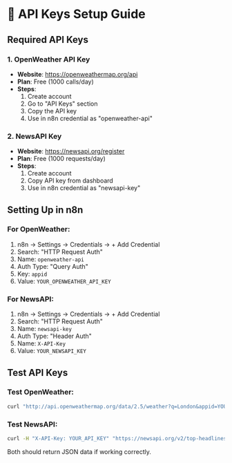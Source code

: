 # 🔑 API Keys Setup Guide

## Required API Keys

### 1. OpenWeather API Key
- **Website**: https://openweathermap.org/api
- **Plan**: Free (1000 calls/day)
- **Steps**:
  1. Create account
  2. Go to "API Keys" section
  3. Copy the API key
  4. Use in n8n credential as "openweather-api"

### 2. NewsAPI Key
- **Website**: https://newsapi.org/register  
- **Plan**: Free (1000 requests/day)
- **Steps**:
  1. Create account
  2. Copy API key from dashboard
  3. Use in n8n credential as "newsapi-key"

## Setting Up in n8n

### For OpenWeather:
1. n8n → Settings → Credentials → + Add Credential
2. Search: "HTTP Request Auth"
3. Name: `openweather-api`
4. Auth Type: "Query Auth"
5. Key: `appid`
6. Value: `YOUR_OPENWEATHER_API_KEY`

### For NewsAPI:
1. n8n → Settings → Credentials → + Add Credential  
2. Search: "HTTP Request Auth"
3. Name: `newsapi-key`
4. Auth Type: "Header Auth"
5. Name: `X-API-Key` 
6. Value: `YOUR_NEWSAPI_KEY`

## Test API Keys

### Test OpenWeather:
```bash
curl "http://api.openweathermap.org/data/2.5/weather?q=London&appid=YOUR_API_KEY"
```

### Test NewsAPI:
```bash
curl -H "X-API-Key: YOUR_API_KEY" "https://newsapi.org/v2/top-headlines?country=us&pageSize=5"
```

Both should return JSON data if working correctly.